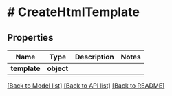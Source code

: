 # # CreateHtmlTemplate

## Properties

Name | Type | Description | Notes
------------ | ------------- | ------------- | -------------
**template** | **object** |  |

[[Back to Model list]](../../README.md#models) [[Back to API list]](../../README.md#endpoints) [[Back to README]](../../README.md)
